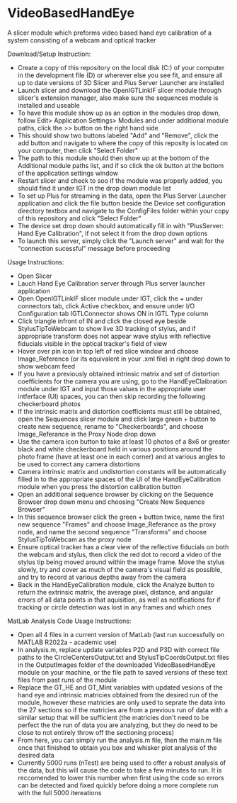 # VideoBasedHandEye

A slicer module which preforms video based hand eye calibration of a system consisting of a webcam and optical tracker

Download/Setup Instruction:

- Create a copy of this repository on the local disk (C:) of your computer in the development file (D) or wherever else you see fit, and ensure all up to date versions of 3D Slicer and Plus Server Launcher are installed
- Launch slicer and download the OpenIGTLinkIF slicer module through slicer's extension manager, also make sure the sequences module is installed and useable
- To have this module show up as an option in the modules drop down, follow Edit> Application Settings> Modules and under additional module paths, click the >>  button on the right hand side
- This should show two buttons labeled "Add" and "Remove", click the add button and navigate to where the copy of this reposity is located on your computer, then click "Select Folder"
- The path to this module should then show up at the bottom of the Additional module paths list, and if so click the ok button at the bottom of the application settings window
- Restart slicer and check to soo if the module was properly added, you should find it under IGT in the drop down module list 
- To set up Plus for streaming in the data, open the Plus Server Launcher application and click the file button beside the Device set configuration directory textbox and navigate to the ConfigFiles folder within your copy of this repository and click "Select Folder"
- The device set drop down should automatically fill in with "PlusServer: Hand Eye Calibration", if not select it from the drop down options
- To launch this server, simply click the "Launch server" and wait for the "connection sucessful" message before proceeding



Usage Instructions:

- Open Slicer
- Lauch Hand Eye Calibration server through Plus server launcher application
- Open OpenIGTLinkIF slicer module under IGT, click the + under connectors tab, click Active checkbox, and ensure under I/O Configuration tab IGTLConnector shows ON in IGTL Type column
- Click triangle infront of IN and click the closed eye beside StylusTipToWebcam to show live 3D tracking of stylus, and if appropriate transform does not appear wave stylus with reflective fiducials visible in the optical tracker's field of view
- Hover over pin icon in top left of red slice window and choose Image_Reference (or its equivalent in your .xml file) in right drop down to show webcam feed
- If you have a previously obtained intrinsic matrix and set of distortion coefficients for the camera you are using, go to the HandEyeClaibration module under IGT and input those values in the appropriate user intferface (UI) spaces, you can then skip recording the following checkerboard photos
- If the intrinsic matrix and distortion coefficients must still be obtained, open the Sequences slicer module and click large green + button to create new sequence, rename to "Checkerboards", and choose Image_Referance in the Proxy Node drop down
- Use the camera icon button to take at least 10 photos of a 8x6 or greater black and white checkerboard held in various positions around the photo frame (have at least one in each corner) and at various angles to be used to correct any camera distortions 
- Camera intrinsic matrix and undistortion constants will be automatically filled in to the appropriate spaces of the UI of the HandEyeCalibration module when you press the distortion calibration button
- Open an additional sequence browser by clicking on the Sequence Browser drop down menu and choosing "Create New Sequence Browser"
- In this sequence browser click the green + button twice, name the first new sequence "Frames" and choose Image_Referance as the proxy node, and name the second sequence "Transforms" and choose StylusTipToWebcam as the proxy node
- Ensure optical tracker has a clear view of the reflective fiducials on both the webcam and stylus, then click the red dot to record a video of the stylus tip being moved around within the image frame. Move the stylus slowly, try and cover as much of the camera's visual field as possible, and try to record at various depths away from the camera
- Back in the HandEyeCalibration module, click the Analyze button to return the extrinsic matrix, the average pixel, distance, and angular errors of all data points in that aquisition, as well as notifications for if tracking or circle detection was lost in any frames and which ones



MatLab Analysis Code Usage Instructions:

- Open all 4 files in a current version of MatLab (last run successfully on MATLAB R2022a - academic use)
- In analysis.m, replace update variables P2D and P3D with correct file paths to the CircleCentersOutput.txt and StylusTipCoordsOutput.txt files in the OutputImages folder of the downloaded VideoBasedHandEye module on your machine, or the file path to saved versions of these text files from past runs of the module
- Replace the GT_HE and GT_Mint variables with updated vesions of the hand eye and intrinsic matricies obtained from the desired run of the module, however these matricies are only used to seprate the data into the 27 sections so if the matricies are from a previous run of data with a similar setup that will be sufficient (the matricies don't need to be perfect the the run of data you are analyzing, but they do need to be close to not entirely throw off the sectioning process)
- From here, you can simply run the analysis.m file, then the main.m file once that finished to obtain you box and whisker plot analysis of the desired data
- Currently 5000 runs (nTest) are being used to offer a robust analysis of the data, but this will cause the code to take a few minutes to run. It is reccomended to lower this number when first using the code so errors can be detected and fixed quickly before doing a more complete run with the full 5000 itereations
